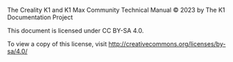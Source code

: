 The Creality K1 and K1 Max Community Technical Manual
© 2023 by The K1 Documentation Project

This document is licensed under CC BY-SA 4.0.

To view a copy of this license, visit
http://creativecommons.org/licenses/by-sa/4.0/
